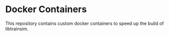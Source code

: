 # Docker Containers

This repository contains custom docker containers to speed up the build of libtrainsim.